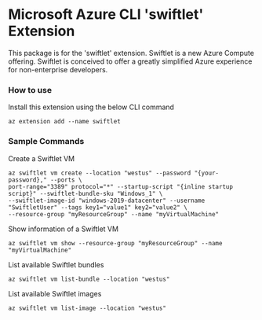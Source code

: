 Microsoft Azure CLI 'swiftlet' Extension
==========================================

This package is for the 'swiftlet' extension. Swiftlet is a new Azure Compute offering. Swiftlet is conceived to offer a greatly simplified Azure experience for non-enterprise developers.

### How to use ###
Install this extension using the below CLI command
```
az extension add --name swiftlet
```

### Sample Commands ###
Create a Swiftlet VM
```
az swiftlet vm create --location "westus" --password "{your-password}," --ports \
port-range="3389" protocol="*" --startup-script "{inline startup script}" --swiftlet-bundle-sku "Windows_1" \
--swiftlet-image-id "windows-2019-datacenter" --username "SwiftletUser" --tags key1="value1" key2="value2" \
--resource-group "myResourceGroup" --name "myVirtualMachine"
```
Show information of a Swiftlet VM
```
az swiftlet vm show --resource-group "myResourceGroup" --name "myVirtualMachine"
```
List available Swiftlet bundles
```
az swiftlet vm list-bundle --location "westus"
```
List available Swiftlet images
```
az swiftlet vm list-image --location "westus"
```
